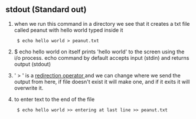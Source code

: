 ## stdout (Standard out)

1. when we run this command in a directory we see that it creates a txt file called peanut with hello world typed inside it 

		$ echo hello world > peanut.txt

2. $ echo hello world on itself prints 'hello world' to the screen using the i/o process. echo command by default accepts input (stdin) and returns output (stdout) 

3. ' > ' is a <u> redirection operator </u> and we can change where we send the output from here, if file doesn't exist it will make one, and if it exits it will overwrite it. 

4. to enter text to the end of the file 

		$ echo hello world >> entering at last line >> peanut.txt